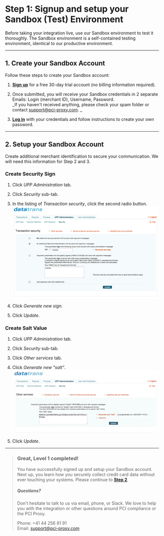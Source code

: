 # Step 1: Signup and setup your Sandbox \(Test\) Environment

Before taking your integration live, use our Sandbox environment to test it thoroughly. The Sandbox environment is a self-contained testing environment, identical to our productive environment.

---

## 1. Create your Sandbox Account

Follow these steps to create your Sandbox account:

1. [**Sign up**](http://www.pci-proxy.com/#/signup) for a free 30-day trial account \(no billing information required\).

2. Once submitted, you will receive your Sandbox credentials in 2 separate Emails: Login \(merchant ID\), Username, Password.  
   _If you haven't received anything, please check your spam folder or contact support@pci-proxy.com. _

3. [**Log in**](https://pilot.datatrans.biz/) with your credentials and follow instructions to create your own password.

---

## 2. Setup your Sandbox Account

Create additional merchant identification to secure your communication. We will need this information for Step 2 and 3.

### Create Security Sign

1. Click _UPP Administration_ tab.
2. Click _Security_ sub-tab.
3. In the listing of _Transaction security_, click the second radio button.  
   ![](/assets/screenshot_webadmin_security_sign1.jpg)

4. Click _Generate new sign._

5. Click _Update_.

### Create Salt Value

1. Click _UPP Administration_ tab.
2. Click _Security_ sub-tab.
3. Click _Other services_ tab.
4. Click _Generate new "salt"_.  
   ![](/assets/screenshot_webadmin_salt.jpg)

5. Click _Update_.

---

> ### Great, Level 1 completed!
>
> You have successfully signed up and setup your Sandbox account. Next up, you learn how you securely collect credit card data without ever touching your systems. Please continue to [**Step 2**](/step-2-collect--store.md).
>
> ##### Questions?
>
> Don't hesitate to talk to us via email, phone, or Slack. We love to help you with the integration or other questions around PCI compliance or the PCI Proxy.
>
> Phone: +41 44 256 81 91  
> Email: [support@pci-proxy.com](/mailto:support@pci-proxy.com)



